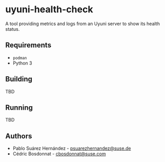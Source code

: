 # uyuni-health-check

A tool providing metrics and logs from an Uyuni server to show its health status.

## Requirements

* `podman`
* Python 3

## Building

TBD

##  Running

TBD

## Authors

- Pablo Suárez Hernández - <psuarezhernandez@suse.de>
- Cédric Bosdonnat - <cbosdonnat@suse.com>
